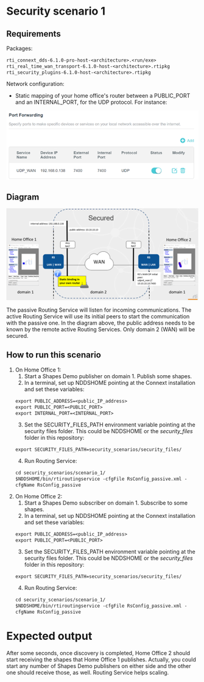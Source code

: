 # Security scenario 1

## Requirements

Packages:
```
rti_connext_dds-6.1.0-pro-host-<architecture>.<run/exe>
rti_real_time_wan_transport-6.1.0-host-<architecture>.rtipkg
rti_security_plugins-6.1.0-host-<architecture>.rtipkg
```

Network configuration:
* Static mapping of your home office's router between a PUBLIC_PORT and an INTERNAL_PORT, for the UDP protocol. For instance:

![](../../resources/images/configuration_home_office_router.png)

## Diagram

![](../../resources/images/security_scenario_1.png)

The passive Routing Service will listen for incoming communications. The active Routing Service will use its initial peers to start the communication with the passive one. In the diagram above, the public address needs to be known by the remote active Routing Services. Only domain 2 (WAN) will be secured.

## How to run this scenario

1. On Home Office 1:
    1. Start a Shapes Demo publisher on domain 1. Publish some shapes.
    2. In a terminal, set up NDDSHOME pointing at the Connext installation and set these variables:
    ```
    export PUBLIC_ADDRESS=<public_IP_address>
    export PUBLIC_PORT=<PUBLIC_PORT>
    export INTERNAL_PORT=<INTERNAL_PORT>
    ```
    3. Set the SECURITY_FILES_PATH environment variable pointing at the security files folder. This could be NDDSHOME or the *security_files* folder in this repository:
    ```
    export SECURITY_FILES_PATH=security_scenarios/security_files/
    ```
    4. Run Routing Service:
    ```
    cd security_scenarios/scenario_1/
    $NDDSHOME/bin/rtiroutingservice -cfgFile RsConfig_passive.xml -cfgName RsConfig_passive
    ```
2. On Home Office 2:
    1. Start a Shapes Demo subscriber on domain 1. Subscribe to some shapes.
    2. In a terminal, set up NDDSHOME pointing at the Connext installation and set these variables:
    ```
    export PUBLIC_ADDRESS=<public_IP_address>
    export PUBLIC_PORT=<PUBLIC_PORT>
    ```
    3. Set the SECURITY_FILES_PATH environment variable pointing at the security files folder. This could be NDDSHOME or the *security_files* folder in this repository:
    ```
    export SECURITY_FILES_PATH=security_scenarios/security_files/
    ```
    4. Run Routing Service:
    ```
    cd security_scenarios/scenario_1/
    $NDDSHOME/bin/rtiroutingservice -cfgFile RsConfig_passive.xml -cfgName RsConfig_passive
    ```

# Expected output

After some seconds, once discovery is completed, Home Office 2 should start receiving the shapes that Home Office 1 publishes. Actually, you could start any number of Shapes Demo publishers on either side and the other one should receive those, as well. Routing Service helps scaling.